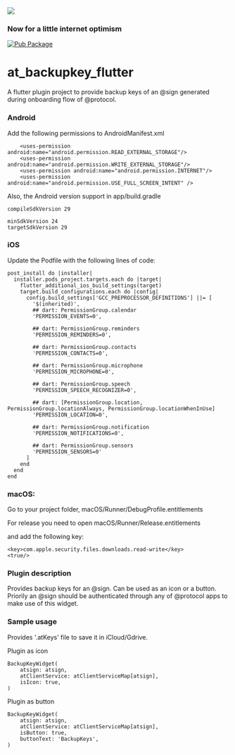 <img src="https://atsign.dev/assets/img/@developersmall.png?sanitize=true">

### Now for a little internet optimism

[![Pub Package](https://img.shields.io/pub/v/at_backupkey_flutter)](https://pub.dev/packages/at_backupkey_flutter)

# at_backupkey_flutter

A flutter plugin project to provide backup keys of an @sign generated during onboarding flow of @protocol.

### Android
Add the following permissions to AndroidManifest.xml

```
    <uses-permission android:name="android.permission.READ_EXTERNAL_STORAGE"/>
    <uses-permission android:name="android.permission.WRITE_EXTERNAL_STORAGE"/>
    <uses-permission android:name="android.permission.INTERNET"/>
    <uses-permission android:name="android.permission.USE_FULL_SCREEN_INTENT" />
```

Also, the Android version support in app/build.gradle
```
compileSdkVersion 29

minSdkVersion 24
targetSdkVersion 29
```
### iOS
Update the Podfile with the following lines of code:

```
post_install do |installer|
  installer.pods_project.targets.each do |target|
    flutter_additional_ios_build_settings(target)
    target.build_configurations.each do |config|
      config.build_settings['GCC_PREPROCESSOR_DEFINITIONS'] ||= [
        '$(inherited)',
        ## dart: PermissionGroup.calendar
        'PERMISSION_EVENTS=0',

        ## dart: PermissionGroup.reminders
        'PERMISSION_REMINDERS=0',

        ## dart: PermissionGroup.contacts
        'PERMISSION_CONTACTS=0',

        ## dart: PermissionGroup.microphone
        'PERMISSION_MICROPHONE=0',

        ## dart: PermissionGroup.speech
        'PERMISSION_SPEECH_RECOGNIZER=0',

        ## dart: [PermissionGroup.location, PermissionGroup.locationAlways, PermissionGroup.locationWhenInUse]
        'PERMISSION_LOCATION=0',

        ## dart: PermissionGroup.notification
        'PERMISSION_NOTIFICATIONS=0',

        ## dart: PermissionGroup.sensors
        'PERMISSION_SENSORS=0'
      ]
    end
  end
end
```
### macOS:
Go to your project folder, macOS/Runner/DebugProfile.entitlements

For release you need to open macOS/Runner/Release.entitlements

and add the following key:

```
<key>com.apple.security.files.downloads.read-write</key>
<true/>
```

### Plugin description
Provides backup keys for an @sign. Can be used as an icon or a button. Priorily an @sign should be authenticated through any of @protocol apps to make use of this widget.

### Sample usage
Provides '.atKeys' file to save it in iCloud/Gdrive.

Plugin as icon
```
BackupKeyWidget(
    atsign: atsign,
    atClientService: atClientServiceMap[atsign],
    isIcon: true,
)
```

Plugin as button
```
BackupKeyWidget(
    atsign: atsign,
    atClientService: atClientServiceMap[atsign],
    isButton: true,
    buttonText: 'BackupKeys',
)
```
